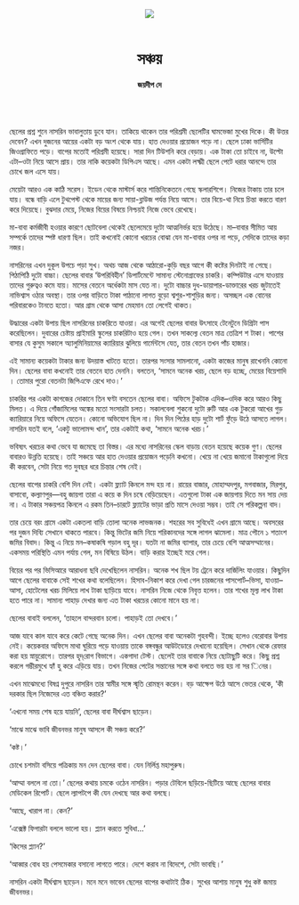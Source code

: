 <div align=center>
<img src=https://images.prothomalo.com/prothomalo-bangla%2F2021-09%2Fd504c793-c76e-4f32-b68d-3d0db45bbdb4%2FMasuk_Art_02.jpg?rect=0%2C0%2C2227%2C1169&w=1200&ar=40%3A21&auto=format%2Ccompress&ogImage=true&mode=crop&overlay=&overlay_position=bottom&overlay_width_pct=1 />
<br><br>
<h1>সঞ্চয়</h1>
<h4>জয়দীপ দে</h4>
<br><br>
</div>

ছেলের প্রশ্ন শুনে নাসরিন ভাবালুতায় ডুবে যান। তাকিয়ে থাকেন তার পরিশ্রমী ছেলেটির ঘামভেজা মুখের দিকে। কী উত্তর দেবেন? এখন দুজনের আয়ের একটা বড় অংশ থেকে যায়। হাত দেওয়ার প্রয়োজন পড়ে না। ছেলে ঢাকা ভার্সিটির জিওগ্রাফিতে পড়ে। বাপের মতোই পরিশ্রমী হয়েছে। সারা দিন টিউশনি করে বেড়ায়। এক টাকা তো চাইবে না, উল্টো এটা–ওটা নিয়ে আসে প্রায়। তার নাকি কয়েকটা ডিপিএস আছে। এমন একটা লক্ষ্মী ছেলে পেটে ধরার আনন্দে তার চোখে জল এসে যায়।

মেয়েটা আরও এক কাঠি সরেস। ইডেন থেকে মাস্টার্স করে শান্তিনিকেতনে গেছে স্কলারশিপে। নিজের টাকায় তার চলে যায়। বন্ধে বাড়ি এলে টুথপেস্ট থেকে মায়ের জন্য সায়া-ব্লাউজ পর্যন্ত নিয়ে আসে। তার বিয়ে-থা নিয়ে চিন্তা করতে বারণ করে দিয়েছে। বুঝদার মেয়ে, নিজের বিয়ের বিষয়ে নিশ্চয়ই নিজে ভেবে রেখেছে।

মা-বাবা কর্মজীবী হওয়ার কারণে ছোটবেলা থেকেই ছেলেমেয়ে দুটো আত্মনির্ভর হয়ে উঠেছে। মা–বাবার সীমিত আয় সম্পর্কে তাদের স্পষ্ট ধারণা ছিল। তাই কখনোই কোনো খরচের বোঝা যেন মা-বাবার ওপর না পড়ে, সেদিকে তাদের কড়া নজর।

নাসরিনের এখন দুকূল উপচে পড়া সুখ। অথচ আজ থেকে আঠারো-কুড়ি বছর আগে কী কষ্টের দিনটাই না গেছে। পিঠাপিঠি দুটো বাচ্চা। ছেলের বাবার ‘উপরিবিহীন’ ডিপার্টমেন্টে সামান্য স্টেনোগ্রাফের চাকরি। কম্পিউটার এসে যাওয়ায় তাদের গুরুত্বও কমে যায়। মাসের বেতনে অর্ধেকটা মাস যেত না। দুটো বাচ্চার দুধ-ডায়াপার-ডাক্তারের খরচ জুটাতেই নাভিশ্বাস ওঠার অবস্থা। তার ওপর বাড়িতে টাকা পাঠানো লাগত বুড়ো শ্বশুর-শাশুড়ির জন্য। অসচ্ছল এক বোনের পরিবারকেও টানতে হতো। আর গ্রাম থেকে আসা মেহমান তো লেগেই থাকত।

উদ্ধারের একটা উপায় ছিল নাসরিনের চাকরিতে যাওয়া। এর অগেই ছেলের বাবার উৎসাহে টেনেটুনে ডিগ্রিটা পাস করেছিলেন। দুবারের চেষ্টায় প্রাইমারি স্কুলের চাকরিটাও হয়ে গেল। তখন সাকল্যে বেতন মাত্র তেত্রিশ শ টাকা। পাশের বাসার যে কুসুম সকালে অ্যালুমিনিয়ামের ক্যারিয়ার ঝুলিয়ে গার্মেন্টসে যেত, তার বেতন তখন পাঁচ হাজার।

এই সামান্য কয়েকটা টাকার জন্য উদয়াস্ত খাটতে হতো। তারপর সংসার সামলানো, একটা কাজের মানুষ রাখেননি কোনো দিন। ছেলের বাবা কখনোই তার বেতনে হাত দেননি। বলতেন, ‘সামনে অনেক খরচ, ছেলে বড় হচ্ছে, মেয়ের বিয়েশাদি । তোমার পুরো বেতনটা জিপিএফে রেখে দাও।’

চাকরির পর একটা কাগজের দোকানে তিন ঘণ্টা বসতেন ছেলের বাবা। অফিসে টুকটাক এদিক–ওদিক করে আরও কিছু মিলত। এ দিয়ে গোঁজামিলের অঙ্কের মতো সংসারটা চলত। সকালবেলা শুকনো দুটো রুটি আর এক টুকরো আখের গুড় ক্যারিয়ারে নিয়ে অফিসে যেতেন। কোনো অভিযোগ ছিল না। দিন দিন পিঠের হাড় দুটো শার্ট ফুঁড়ে উঠে আসতে লাগল। নাসরিন যতই বলে, ‘একটু ভালোমন্দ খান’, তার একটাই কথা, ‘সামনে অনেক খরচ।’

ভবিষ্যৎ খরচের কথা ভেবে যা জমেছে তা বিস্তর। এর মধ্যে নাসরিনের স্কেল বাড়ায় বেতন হয়েছে কয়েক গুণ। ছেলের বাবারও উন্নতি হয়েছে। তাই সঞ্চয়ে আর হাত দেওয়ার প্রয়োজন পড়েনি কখনো। খেয়ে না খেয়ে জমানো টাকাগুলো দিয়ে কী করবেন, সেটা নিয়ে গত দুবছর ধরে চিন্তার শেষ নেই।

ছেলের বাপের চাকরি বেশি দিন নেই। একটা ফ্ল্যাট কিনলে মন্দ হয় না। রায়ের বাজার, মোহাম্মদপুর, মগবাজার, মিরপুর, বাসাবো, কল্যাণপুর—বহু জায়গা তারা এ কয়ে ক দিন চষে বেড়িয়েছেন। এতগুলো টাকা এক জায়গায় দিতে মন সায় দেয় না। এ টাকার সঞ্চয়পত্র কিনলে এ রকম তিন–চারটে ফ্ল্যাটের ভাড়া প্রতি মাসে দেওয়া সম্ভব। তাই সে পরিকল্পনা বাদ।

তার চেয়ে বরং গ্রামে একটা একতলা বাড়ি তোলা অনেক লাভজনক। শহরের সব সুবিধেই এখন গ্রামে আছে। অবসরের পর দুজন দিব্যি সেখানে থাকতে পারবে। কিন্তু ভিটের জমি নিয়ে শরিকানদের সঙ্গে লাগল ঝামেলা। মাত্র পৌনে ১ শতাংশ জমির বিবাদ। কিন্তু এ নিয়ে মন–কষাকষি গড়াল বহু দূর। যতটা না জমির ব্যাপার, তার চেয়ে বেশি আত্মসম্মানের। একসময় পরিস্থিতি এমন পর্যায় গেল, মন বিষিয়ে উঠল। বাড়ি করার ইচ্ছেই মরে গেল।

বিয়ের পর পর ভিসিআরে আরাধনা ছবি দেখেছিলেন নাসরিন। অনেক শখ ছিল টয় ট্রেনে করে দার্জিলিং যাওয়ার। কিছুদিন আগে ছেলের বাবাকে সেই শখের কথা বলেছিলেন। হিসাব-নিকাশ করে দেখা গেল চারজনের পাসপোর্ট–ভিসা, যাওয়া–আসা, হোটেলের খরচ মিলিয়ে লাখ টাকা ছাড়িয়ে যাবে। নাসরিন নিজে থেকে নিবৃত্ত হলেন। তার শখের মূল্য লাখ টাকা হতে পারে না। সামান্য পাহাড় দেখার জন্য এত টাকা খরচের কোনো মানে হয় না।

ছেলের বাবাই বললেন, ‘তাহলে বান্দরবান চলো। পাহাড়ই তো দেখবে।’

আজ যাবে কাল যাবে করে কেটে গেছে অনেক দিন। এখন ছেলের বাবা অনেকটা গৃহবন্দী। ইচ্ছে হলেও বেরোবার উপায় নেই। কয়েকবার অফিসে মাথা ঘুরিয়ে পড়ে যাওয়ায় তাকে বঙ্গবন্ধুর আউটডোরে দেখানো হয়েছিল। সেখান থেকে রেফার করা হয় স্নায়ুরোগে। তারপর হৃদ্​রোগ বিভাগে। একগাদা টেস্ট। ছেলেই তার বাবাকে নিয়ে ছোটাছুটি করে। কিছু প্রশ্ন করলে গম্ভীরমুখে হ্যাঁ হু করে এড়িয়ে যায়। তখন নিজের পেটের সন্তানের সঙ্গে কথা বলতে ভয় হয় না সর িনের।

এখন মাঝেমধ্যে বিষণ্ন দুপুরে নাসরিন তার স্বামীর সঙ্গে স্মৃতি রোমন্থন করেন। বড় আক্ষেপ উঠে আসে ভেতর থেকে, ‘কী দরকার ছিল নিজেদের এত বঞ্চিত করার?’

‘এখনো সময় শেষ হয়ে যায়নি’, ছেলের বাবা দীর্ঘশ্বাস ছাড়েন।

‘মাঝে মাঝে ভাবি জীবনভর মানুষ আসলে কী সঞ্চয় করে?’

‘কষ্ট।’

চোখে চশমটা বসিয়ে পত্রিকায় মন দেন ছেলের বাবা। যেন নির্লিপ্ত মহাপুরুষ।

‘আম্মা বললে না তো।’ ছেলের কথায় চমকে ওঠেন নাসরিন। পড়ার টেবিলে ছড়িয়ে-ছিটিয়ে আছে ছেলের বাবার মেডিকেল রিপোর্ট। ছেলে ল্যাপটপে কী যেন দেখছে আর কথা বলছে।

‘আছে, খারাপ না। কেন?’

‘এক্সেক্ট ফিগারটা বললে ভালো হয়। প্ল্যান করতে সুবিধা...’

‘কিসের প্ল্যান?’

‘আব্বার বোধ হয় পেসমেকার বসানো লাগতে পারে। দেশে করাব না বিদেশে, সেটা ভাবছি।’

নাসরিন একটা দীর্ঘশ্বাস ছাড়েন। মনে মনে ভাবেন ছেলের বাপের কথাটাই ঠিক। সুখের আশায় মানুষ শুধু কষ্ট জমায় জীবনভর।
